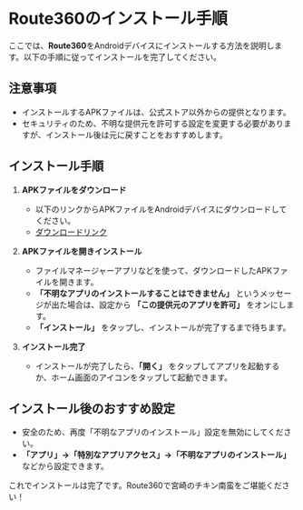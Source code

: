# Route360のインストール手順

ここでは、**Route360**をAndroidデバイスにインストールする方法を説明します。以下の手順に従ってインストールを完了してください。

## 注意事項
- インストールするAPKファイルは、公式ストア以外からの提供となります。
- セキュリティのため、不明な提供元を許可する設定を変更する必要がありますが、インストール後は元に戻すことをおすすめします。

## インストール手順

1. **APKファイルをダウンロード**
   - 以下のリンクからAPKファイルをAndroidデバイスにダウンロードしてください。
   - [ダウンロードリンク](https://github.com/unchunks/Route360-release/releases/download/v1.1/Route360.apk)

2. **APKファイルを開きインストール**
   - ファイルマネージャーアプリなどを使って、ダウンロードしたAPKファイルを開きます。
   - **「不明なアプリのインストールすることはできません」** というメッセージが出た場合は、設定から **「この提供元のアプリを許可」** をオンにします。
   - **「インストール」** をタップし、インストールが完了するまで待ちます。

3. **インストール完了**
   - インストールが完了したら、**「開く」** をタップしてアプリを起動するか、ホーム画面のアイコンをタップして起動できます。

## インストール後のおすすめ設定
- 安全のため、再度「不明なアプリのインストール」設定を無効にしてください。
- **「アプリ」→「特別なアプリアクセス」→「不明なアプリのインストール」** などから設定できます。

これでインストールは完了です。Route360で宮崎のチキン南蛮をご堪能ください！
